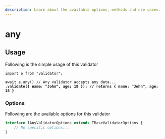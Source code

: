 ```yaml
---
description: Learn about the available options, methods and use cases.
---
```


# any

## Usage

Following is the simple usage of this validator

<pre class="language-typescript"><code class="lang-typescript">import e from "validator";

await e.any() // Any validator accepts any data...
<strong>.validate({ name: "John", age: 18 }); // returns { name: "John", age: 18 }
</strong></code></pre>

### Options

Following are the available options for this validator

```typescript
interface IAnyValidatorOptions extends TBaseValidatorOptions {
    // No specific options...
}
```
